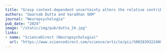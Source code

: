 ```yaml
---
title: "Grasp context-dependent uncertainty alters the relative contribution of anticipatory and feedback-based mechanisms in object manipulation"
authors: "Swarnab Dutta and Varadhan SKM"
journal: "Neuropsychologia"
pub_date: "2024"
image: "/static/img/pub/dutta_24.jpg"
links:
- name: "ScienceDirect (Neuropsychologia)"
  url: "https://www.sciencedirect.com/science/article/pii/S0028393224002112"
---
```





